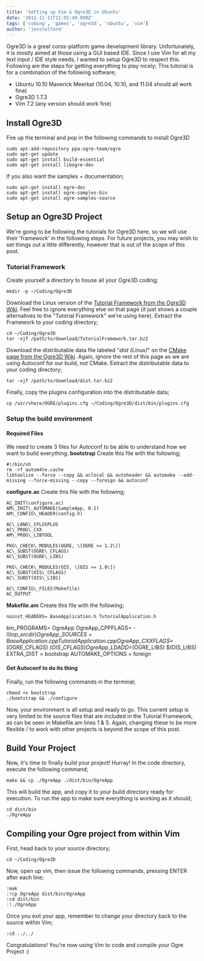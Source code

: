 ```yaml
---
title: 'Setting up Vim & Ogre3D in Ubuntu'
date: '2011-11-11T11:55:49.000Z'
tags: ['coding', 'games', 'ogre3d', 'ubuntu', 'vim']
author: 'jesstelford'
---
```


Ogre3D is a great corss-platform game development library. Unfortunately, it is mostly aimed at those using a GUI based IDE. Since I use Vim for all my text input / IDE style needs, I wanted to setup Ogre3D to respect this. Following are the steps for getting everything to play nicely; This tutorial is for a combination of the following software;

- Ubuntu 10.10 Maverick Meerkat (10.04, 10.10, and 11.04 should all work fine)
- Ogre3D 1.7.3
- Vim 7.2 (any version should work fine)

## Install Ogre3D

Fire up the terminal and pop in the following commands to install Ogre3D

```
sudo apt-add-repository ppa:ogre-team/ogre
sudo apt-get update
sudo apt-get install build-essential
sudo apt-get install libogre-dev
```

If you also want the samples + documentation;

```
sudo apt-get install ogre-doc
sudo apt-get install ogre-samples-bin
sudo apt-get install ogre-samples-source
```

## Setup an Ogre3D Project

We're going to be following the tutorials for Ogre3D here, so we will use their 'framework' in the following steps. For future projects, you may wish to set things out a little differently, however that is out of the scope of this post.

### Tutorial Framework

Create yourself a directory to house all your Ogre3D coding;

```
mkdir -p ~/Coding/Ogre3D
```

Download the Linux version of the [Tutorial Framework from the Ogre3D Wiki](http://www.ogre3d.org/tikiwiki/Ogre+Wiki+Tutorial+Framework). Feel free to ignore everything else on that page (it just shows a couple alternatives to the "Tutorial Framework" we're using here). Extract the Framework to your coding directory;

```
cd ~/Coding/Ogre3D
tar -xjf /path/to/download/TutorialFramework.tar.bz2
```

Download the distributable data file labeled "_dist (Linux)_" on the [CMake page from the Ogre3D Wiki](http://www.ogre3d.org/tikiwiki/Building+Your+Projects+With+CMake). Again, ignore the rest of this page as we are using Autoconf for our build, not CMake. Extract the distributable data to your coding directory;

```
tar -xjf /path/to/download/dist.tar.bz2
```

Finally, copy the plugins configuration into the distributable data;

```
cp /usr/share/OGRE/plugins.cfg ~/Coding/Ogre3D/dist/bin/plugins.cfg
```

### Setup the build environment

#### Required Files

We need to create 3 files for Autoconf to be able to understand how we want to build everything. **bootstrap** Create this file with the following;

```
#!/bin/sh
rm -rf autom4te.cache
libtoolize --force --copy && aclocal && autoheader && automake --add-missing --force-missing --copy --foreign && autoconf
```

**configure.ac** Create this file with the following;

```
AC_INIT(configure.ac)
AM\_INIT\_AUTOMAKE(SampleApp, 0.1)
AM\_CONFIG\_HEADER(config.h)

AC\_LANG\_CPLUSPLUS
AC\_PROG\_CXX
AM\_PROG\_LIBTOOL

PKG\_CHECK\_MODULES(OGRE, \[OGRE >= 1.2\])
AC\_SUBST(OGRE\_CFLAGS)
AC\_SUBST(OGRE\_LIBS)

PKG\_CHECK\_MODULES(OIS, \[OIS >= 1.0\])
AC\_SUBST(OIS\_CFLAGS)
AC\_SUBST(OIS\_LIBS)

AC\_CONFIG\_FILES(Makefile)
AC_OUTPUT
```

**Makefile.am** Create this file with the following;

```
noinst_HEADERS= BaseApplication.h TutorialApplication.h
```

bin_PROGRAMS= OgreApp OgreApp_CPPFLAGS= -I$(top\_srcdir) OgreApp\_SOURCES= BaseApplication.cpp TutorialApplication.cpp OgreApp\_CXXFLAGS=$(OGRE_CFLAGS) $(OIS\_CFLAGS) OgreApp\_LDADD=$(OGRE_LIBS) \$(OIS_LIBS) EXTRA_DIST = bootstrap AUTOMAKE_OPTIONS = foreign

#### Get Autoconf to do its thing

Finally, run the following commands in the terminal;

```
chmod +x bootstrap
./bootstrap && ./configure
```

Now, your environment is all setup and ready to go. This current setup is very limited to the source files that are included in the Tutorial Framework, as can be seen in Makefile.am lines 1 & 5. Again, changing these to be more flexible / to work with other projects is beyond the scope of this post.

## Build Your Project

Now, it's time to finally build your project! Hurray! In the code directory, execute the following command;

```
make && cp ./OgreApp ./dist/bin/OgreApp
```

This will build the app, and copy it to your build directory ready for execution. To run the app to make sure everything is working as it should;

```
cd dist/bin
./OgreApp
```

## Compiling your Ogre project from within Vim

First, head back to your source directory;

```
cd ~/Coding/Ogre3D
```

Now, open up vim, then issue the following commands, pressing ENTER after each line;

```
:mak
:!cp OgreApp dist/bin/OgreApp
:cd dist/bin
:!./OgreApp
```

Once you exit your app, remember to change your directory back to the source within Vim;

```
:cd ../../
```

Congratulations! You're now using Vim to code and compile your Ogre Project :)
